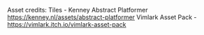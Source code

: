 Asset credits:
Tiles - Kenney Abstract Platformer https://kenney.nl/assets/abstract-platformer
Vimlark Asset Pack - https://vimlark.itch.io/vimlark-asset-pack
